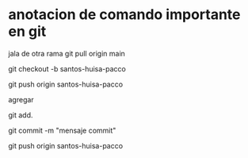 # anotacion de comando importante en git

jala de otra rama
git pull origin main 

git checkout -b santos-huisa-pacco

git push origin santos-huisa-pacco

agregar 

git add.

git commit -m "mensaje commit"

git push origin santos-huisa-pacco
